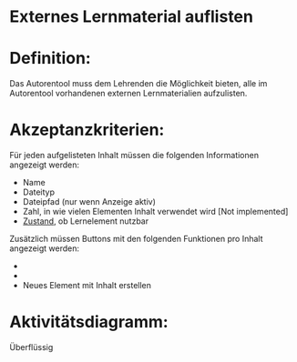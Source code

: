 # Externes Lernmaterial auflisten



# Definition:
Das Autorentool muss dem Lehrenden die Möglichkeit bieten, alle im Autorentool
vorhandenen externen Lernmaterialien aufzulisten.

# Akzeptanzkriterien: 
Für jeden aufgelisteten Inhalt müssen die folgenden Informationen angezeigt werden:
- Name
- Dateityp
- Dateipfad (nur wenn Anzeige aktiv)
- Zahl, in wie vielen Elementen Inhalt verwendet wird [Not implemented]
- [Zustand](H5P-Zustände-Autorentool.md), ob Lernelement nutzbar

Zusätzlich müssen Buttons mit den folgenden Funktionen pro Inhalt angezeigt werden:
- [](AWA0037.md)
- [](AWA0038.md)
- Neues Element mit Inhalt erstellen

# Aktivitätsdiagramm:
Überflüssig